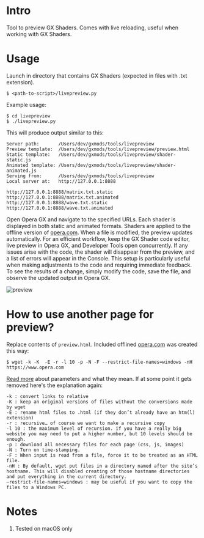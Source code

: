 # Intro

Tool to preview GX Shaders. Comes with live reloading, useful when working with GX Shaders.


# Usage

Launch in directory that contains GX Shaders (expected in files with .txt extension). 

	$ <path-to-script>/livepreview.py 

Example usage:

	$ cd livepreview
	$ ./livepreview.py

This will produce output similar to this:

	Server path:       /Users/dev/gxmods/tools/livepreview
	Preview template:  /Users/dev/gxmods/tools/livepreview/preview.html
	Static template:   /Users/dev/gxmods/tools/livepreview/shader-static.js
	Animated template: /Users/dev/gxmods/tools/livepreview/shader-animated.js
	Serving from:      /Users/dev/gxmods/tools/livepreview
	Local server at:   http://127.0.0.1:8888

	http://127.0.0.1:8888/matrix.txt.static
	http://127.0.0.1:8888/matrix.txt.animated
	http://127.0.0.1:8888/wave.txt.static
	http://127.0.0.1:8888/wave.txt.animated	

Open Opera GX and navigate to the specified URLs. Each shader is displayed in both static and animated formats. Shaders are applied to the offline version of [opera.com](https://www.opera.com). When a file is modified, the preview updates automatically. For an efficient workflow, keep the GX Shader code editor, live preview in Opera GX, and Developer Tools open concurrently. If any issues arise with the code, the shader will disappear from the preview, and a list of errors will appear in the Console. This setup is particularly useful when making adjustments to the code and requiring immediate feedback. To see the results of a change, simply modify the code, save the file, and observe the updated output in Opera GX. 

![preview](livepreview.gif)

# How to use another page for preview?

Replace contents of `preview.html`. Included offlined [opera.com](https://www.opera.com) was created this way:

	$ wget -k -K  -E -r -l 10 -p -N -F --restrict-file-names=windows -nH https://www.opera.com

[Read more](https://gist.github.com/azizur/ffe8ee6a0a2bb418e5cc8ff101fad91a) about parameters and what they mean. If at some point it gets removed here's the explanation again:

	-k : convert links to relative
	-K : keep an original versions of files without the conversions made by wget
	-E : rename html files to .html (if they don’t already have an htm(l) extension)
	-r : recursive… of course we want to make a recursive copy
	-l 10 : the maximum level of recursion. if you have a really big website you may need to put a higher number, but 10 levels should be enough.
	-p : download all necessary files for each page (css, js, images)
	-N : Turn on time-stamping.
	-F : When input is read from a file, force it to be treated as an HTML file.
	-nH : By default, wget put files in a directory named after the site’s hostname. This will disabled creating of those hostname directories and put everything in the current directory.
	–restrict-file-names=windows : may be useful if you want to copy the files to a Windows PC.


# Notes

1. Tested on macOS only